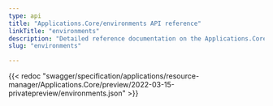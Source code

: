 ```yaml
---
type: api
title: "Applications.Core/environments API reference"
linkTitle: "environments"
description: "Detailed reference documentation on the Applications.Core/environments API"
slug: "environments"

---
```


{{< redoc "swagger/specification/applications/resource-manager/Applications.Core/preview/2022-03-15-privatepreview/environments.json" >}}

